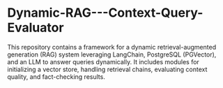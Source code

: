 # Dynamic-RAG---Context-Query-Evaluator
This repository contains a framework for a dynamic retrieval-augmented generation (RAG) system leveraging LangChain, PostgreSQL (PGVector), and an LLM to answer queries dynamically. It includes modules for initializing a vector store, handling retrieval chains, evaluating context quality, and fact-checking results.
